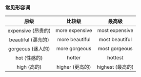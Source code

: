 ### 常见形容词

|        原级        |     比较级      |      最高级      |
| :----------------: | :-------------: | :--------------: |
| expensive (昂贵的) | more expensive  |  most expensive  |
| beautiful (漂亮的) | more beautiful  |  most beautiful  |
| gorgeous (迷人的)  |  more gorgeous  |  most gorgeous   |
|    hot (性感的)    |     hotter      |     hottest      |
|    high (高的)     | higher (更高的) | highest (最高的) |



